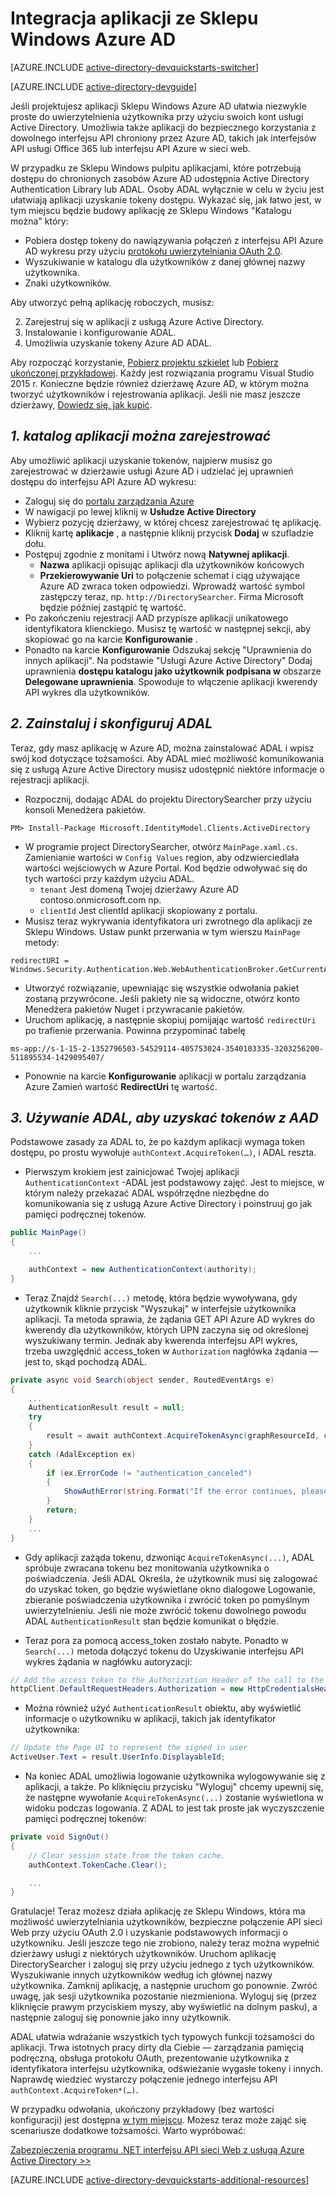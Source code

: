 <properties
    pageTitle="Wprowadzenie do aplikacji ze Sklepu Windows Azure AD | Microsoft Azure"
    description="Sposoby tworzenia aplikacji ze Sklepu Windows, która integruje się z usługą Azure Active Directory do zalogowania się i połączeń Azure AD chronionych za pomocą OAuth interfejsów API."
    services="active-directory"
    documentationCenter="windows"
    authors="dstrockis"
    manager="mbaldwin"
    editor=""/>

<tags
    ms.service="active-directory"
    ms.workload="identity"
    ms.tgt_pltfrm="mobile-windows-store"
    ms.devlang="dotnet"
    ms.topic="article"
    ms.date="09/16/2016"
    ms.author="dastrock"/>


# <a name="integrate-azure-ad-with-a-windows-store-app"></a>Integracja aplikacji ze Sklepu Windows Azure AD

[AZURE.INCLUDE [active-directory-devquickstarts-switcher](../../includes/active-directory-devquickstarts-switcher.md)]

[AZURE.INCLUDE [active-directory-devguide](../../includes/active-directory-devguide.md)]

Jeśli projektujesz aplikacji Sklepu Windows Azure AD ułatwia niezwykle proste do uwierzytelnienia użytkownika przy użyciu swoich kont usługi Active Directory.  Umożliwia także aplikacji do bezpiecznego korzystania z dowolnego interfejsu API chroniony przez Azure AD, takich jak interfejsów API usługi Office 365 lub interfejsu API Azure w sieci web.

W przypadku ze Sklepu Windows pulpitu aplikacjami, które potrzebują dostępu do chronionych zasobów Azure AD udostępnia Active Directory Authentication Library lub ADAL.  Osoby ADAL wyłącznie w celu w życiu jest ułatwiają aplikacji uzyskanie tokeny dostępu.  Wykazać się, jak łatwo jest, w tym miejscu będzie budowy aplikację ze Sklepu Windows "Katalogu można" który:

-   Pobiera dostęp tokeny do nawiązywania połączeń z interfejsu API Azure AD wykresu przy użyciu [protokołu uwierzytelniania OAuth 2.0](https://msdn.microsoft.com/library/azure/dn645545.aspx).
-   Wyszukiwanie w katalogu dla użytkowników z danej głównej nazwy użytkownika.
-   Znaki użytkowników.

Aby utworzyć pełną aplikację roboczych, musisz:

2. Zarejestruj się w aplikacji z usługą Azure Active Directory.
3. Instalowanie i konfigurowanie ADAL.
5. Umożliwia uzyskanie tokeny Azure AD ADAL.

Aby rozpocząć korzystanie, [Pobierz projektu szkielet](https://github.com/AzureADQuickStarts/NativeClient-WindowsStore/archive/skeleton.zip) lub [Pobierz ukończonej przykładowej](https://github.com/AzureADQuickStarts/NativeClient-WindowsStore/archive/complete.zip).  Każdy jest rozwiązania programu Visual Studio 2015 r.  Konieczne będzie również dzierżawę Azure AD, w którym można tworzyć użytkowników i rejestrowania aplikacji.  Jeśli nie masz jeszcze dzierżawy, [Dowiedz się, jak kupić](active-directory-howto-tenant.md).

## <a name="1-register-the-directory-searcher-application"></a>*1. katalog aplikacji można zarejestrować*
Aby umożliwić aplikacji uzyskanie tokenów, najpierw musisz go zarejestrować w dzierżawie usługi Azure AD i udzielać jej uprawnień dostępu do interfejsu API Azure AD wykresu:

-   Zaloguj się do [portalu zarządzania Azure](https://manage.windowsazure.com)
-   W nawigacji po lewej kliknij w **Usłudze Active Directory**
-   Wybierz pozycję dzierżawy, w której chcesz zarejestrować tę aplikację.
-   Kliknij kartę **aplikacje** , a następnie kliknij przycisk **Dodaj** w szufladzie dołu.
-   Postępuj zgodnie z monitami i Utwórz nową **Natywnej aplikacji**.
    -   **Nazwa** aplikacji opisując aplikacji dla użytkowników końcowych
    -   **Przekierowywanie Uri** to połączenie schemat i ciąg używające Azure AD zwraca token odpowiedzi.  Wprowadź wartość symbol zastępczy teraz, np. `http://DirectorySearcher`.  Firma Microsoft będzie później zastąpić tę wartość.
-   Po zakończeniu rejestracji AAD przypisze aplikacji unikatowego identyfikatora klienckiego.  Musisz tę wartość w następnej sekcji, aby skopiować go na karcie **Konfigurowanie** .
- Ponadto na karcie **Konfigurowanie** Odszukaj sekcję "Uprawnienia do innych aplikacji".  Na podstawie "Usługi Azure Active Directory" Dodaj uprawnienia **dostępu katalogu jako użytkownik podpisana w** obszarze **Delegowane uprawnienia**.  Spowoduje to włączenie aplikacji kwerendy API wykres dla użytkowników.

## <a name="2-install--configure-adal"></a>*2. Zainstaluj i skonfiguruj ADAL*
Teraz, gdy masz aplikację w Azure AD, można zainstalować ADAL i wpisz swój kod dotyczące tożsamości.  Aby ADAL mieć możliwość komunikowania się z usługą Azure Active Directory musisz udostępnić niektóre informacje o rejestracji aplikacji.
-   Rozpocznij, dodając ADAL do projektu DirectorySearcher przy użyciu konsoli Menedżera pakietów.

```
PM> Install-Package Microsoft.IdentityModel.Clients.ActiveDirectory
```

-   W programie project DirectorySearcher, otwórz `MainPage.xaml.cs`.  Zamienianie wartości w `Config Values` region, aby odzwierciedlała wartości wejściowych w Azure Portal.  Kod będzie odwoływać się do tych wartości przy każdym użyciu ADAL.
    -   `tenant` Jest domeną Twojej dzierżawy Azure AD contoso.onmicrosoft.com np.
    -   `clientId` Jest clientId aplikacji skopiowany z portalu.
-   Musisz teraz wykrywania identyfikatora uri zwrotnego dla aplikacji ze Sklepu Windows.  Ustaw punkt przerwania w tym wierszu `MainPage` metody:

```
redirectURI = Windows.Security.Authentication.Web.WebAuthenticationBroker.GetCurrentApplicationCallbackUri();
```
- Utworzyć rozwiązanie, upewniając się wszystkie odwołania pakiet zostaną przywrócone.  Jeśli pakiety nie są widoczne, otwórz konto Menedżera pakietów Nuget i przywracanie pakietów.
- Uruchom aplikację, a następnie skopiuj pomijając wartość `redirectUri` po trafienie przerwania.  Powinna przypominać tabelę

```
ms-app://s-1-15-2-1352796503-54529114-405753024-3540103335-3203256200-511895534-1429095407/
```

- Ponownie na karcie **Konfigurowanie** aplikacji w portalu zarządzania Azure Zamień wartość **RedirectUri** tę wartość.  

## <a name="3--use-adal-to-get-tokens-from-aad"></a>*3. Używanie ADAL, aby uzyskać tokenów z AAD*
Podstawowe zasady za ADAL to, że po każdym aplikacji wymaga token dostępu, po prostu wywołuje `authContext.AcquireToken(…)`, i ADAL reszta.  

-   Pierwszym krokiem jest zainicjować Twojej aplikacji `AuthenticationContext` -ADAL jest podstawowy zajęć.  Jest to miejsce, w którym należy przekazać ADAL współrzędne niezbędne do komunikowania się z usługą Azure Active Directory i poinstruuj go jak pamięci podręcznej tokenów.

```C#
public MainPage()
{
    ...

    authContext = new AuthenticationContext(authority);
}
```

- Teraz Znajdź `Search(...)` metodę, która będzie wywoływana, gdy użytkownik kliknie przycisk "Wyszukaj" w interfejsie użytkownika aplikacji.  Ta metoda sprawia, że żądania GET API Azure AD wykres do kwerendy dla użytkowników, których UPN zaczyna się od określonej wyszukiwany termin.  Jednak aby kwerenda interfejsu API wykres, trzeba uwzględnić access_token w `Authorization` nagłówka żądania — jest to, skąd pochodzą ADAL.

```C#
private async void Search(object sender, RoutedEventArgs e)
{
    ...
    AuthenticationResult result = null;
    try
    {
        result = await authContext.AcquireTokenAsync(graphResourceId, clientId, redirectURI, new PlatformParameters(PromptBehavior.Auto, false));
    }
    catch (AdalException ex)
    {
        if (ex.ErrorCode != "authentication_canceled")
        {
            ShowAuthError(string.Format("If the error continues, please contact your administrator.\n\nError: {0}\n\nError Description:\n\n{1}", ex.ErrorCode, ex.Message));
        }
        return;
    }
    ...
}
```
- Gdy aplikacji zażąda tokenu, dzwoniąc `AcquireTokenAsync(...)`, ADAL spróbuje zwracana tokenu bez monitowania użytkownika o poświadczenia.  Jeśli ADAL Określa, że użytkownik musi się zalogować do uzyskać token, go będzie wyświetlane okno dialogowe Logowanie, zbieranie poświadczenia użytkownika i zwrócić token po pomyślnym uwierzytelnieniu.  Jeśli nie może zwrócić tokenu dowolnego powodu ADAL `AuthenticationResult` stan będzie komunikat o błędzie.

- Teraz pora za pomocą access_token zostało nabyte.  Ponadto w `Search(...)` metoda dołączyć tokenu do Uzyskiwanie interfejsu API wykres żądania w nagłówku autoryzacji:

```C#
// Add the access token to the Authorization Header of the call to the Graph API, and call the Graph API.
httpClient.DefaultRequestHeaders.Authorization = new HttpCredentialsHeaderValue("Bearer", result.AccessToken);

```
- Można również użyć `AuthenticationResult` obiektu, aby wyświetlić informacje o użytkowniku w aplikacji, takich jak identyfikator użytkownika:

```C#
// Update the Page UI to represent the signed in user
ActiveUser.Text = result.UserInfo.DisplayableId;
```
- Na koniec ADAL umożliwia logowanie użytkownika wylogowywanie się z aplikacji, a także.  Po kliknięciu przycisku "Wyloguj" chcemy upewnij się, że następne wywołanie `AcquireTokenAsync(...)` zostanie wyświetlona w widoku podczas logowania.  Z ADAL to jest tak proste jak wyczyszczenie pamięci podręcznej tokenów:

```C#
private void SignOut()
{
    // Clear session state from the token cache.
    authContext.TokenCache.Clear();

    ...
}
```

Gratulacje! Teraz możesz działa aplikację ze Sklepu Windows, która ma możliwość uwierzytelniania użytkowników, bezpieczne połączenie API sieci Web przy użyciu OAuth 2.0 i uzyskanie podstawowych informacji o użytkowniku.  Jeśli jeszcze tego nie zrobiono, należy teraz można wypełnić dzierżawy usługi z niektórych użytkowników.  Uruchom aplikację DirectorySearcher i zaloguj się przy użyciu jednego z tych użytkowników.  Wyszukiwanie innych użytkowników według ich głównej nazwy użytkownika.  Zamknij aplikację, a następnie uruchom go ponownie.  Zwróć uwagę, jak sesji użytkownika pozostanie niezmieniona.  Wyloguj się (przez kliknięcie prawym przyciskiem myszy, aby wyświetlić na dolnym pasku), a następnie zaloguj się ponownie jako inny użytkownik.

ADAL ułatwia wdrażanie wszystkich tych typowych funkcji tożsamości do aplikacji.  Trwa istotnych pracy dirty dla Ciebie — zarządzania pamięcią podręczną, obsługa protokołu OAuth, prezentowanie użytkownika z identyfikatora interfejsu użytkownika, odświeżanie wygasłe tokeny i innych.  Naprawdę wiedzieć wystarczy połączenie jednego interfejsu API `authContext.AcquireToken*(…)`.

W przypadku odwołania, ukończony przykładowy (bez wartości konfiguracji) jest dostępna [w tym miejscu](https://github.com/AzureADQuickStarts/NativeClient-WindowsStore/archive/complete.zip).  Możesz teraz może zająć się scenariusze dodatkowe tożsamości.  Warto wypróbować:

[Zabezpieczenia programu .NET interfejsu API sieci Web z usługą Azure Active Directory >>](active-directory-devquickstarts-webapi-dotnet.md)

[AZURE.INCLUDE [active-directory-devquickstarts-additional-resources](../../includes/active-directory-devquickstarts-additional-resources.md)]
